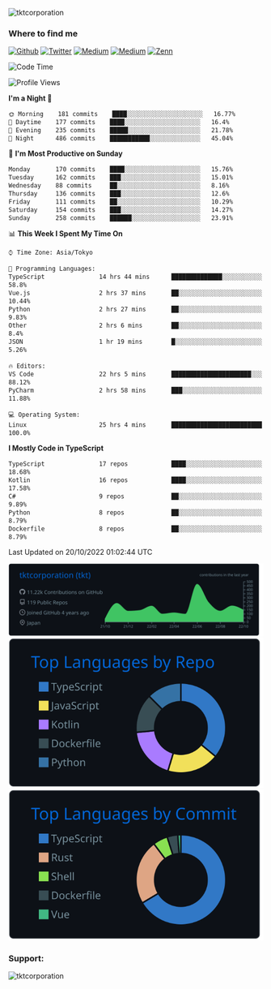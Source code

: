 <p align="left"> <img src="https://komarev.com/ghpvc/?username=tktcorporation&label=Profile%20views&color=0e75b6&style=flat" alt="tktcorporation" /> </p>

<h3>Where to find me</h3>
<p>
<a href="https://github.com/tktcorporation" target="_blank"><img alt="Github" src="https://img.shields.io/badge/GitHub-%2312100E.svg?&style=for-the-badge&logo=Github&logoColor=white" /></a>
<a href="https://twitter.com/tktcorporation" target="_blank"><img alt="Twitter" src="https://img.shields.io/badge/twitter-%231DA1F2.svg?&style=for-the-badge&logo=twitter&logoColor=white" /></a>
<a href="https://www.linkedin.com/in/tktcorporation" target="_blank"><img alt="Medium" src="https://img.shields.io/badge/linkdin-0a66c2.svg?&style=for-the-badge&logo=linkedin&logoColor=white" /></a>
<a href="https://qiita.com/tktcorporation" target="_blank"><img alt="Medium" src="https://img.shields.io/badge/qiita-55C500.svg?&style=for-the-badge&logo=qiita&logoColor=white" /></a>
<a href="https://zenn.dev/tktcorporation" target="_blank"><img alt="Zenn" src="https://img.shields.io/badge/Zenn-3EA8FF.svg?&style=for-the-badge&logo=Zenn&logoColor=white" /></a>
</p>
  
<!--START_SECTION:waka-->
![Code Time](http://img.shields.io/badge/Code%20Time-659%20hrs%2014%20mins-blue)

![Profile Views](http://img.shields.io/badge/Profile%20Views-6-blue)

**I'm a Night 🦉** 

```text
🌞 Morning    181 commits    ████░░░░░░░░░░░░░░░░░░░░░   16.77% 
🌆 Daytime    177 commits    ████░░░░░░░░░░░░░░░░░░░░░   16.4% 
🌃 Evening    235 commits    █████░░░░░░░░░░░░░░░░░░░░   21.78% 
🌙 Night      486 commits    ███████████░░░░░░░░░░░░░░   45.04%

```
📅 **I'm Most Productive on Sunday** 

```text
Monday       170 commits    ████░░░░░░░░░░░░░░░░░░░░░   15.76% 
Tuesday      162 commits    ███░░░░░░░░░░░░░░░░░░░░░░   15.01% 
Wednesday    88 commits     ██░░░░░░░░░░░░░░░░░░░░░░░   8.16% 
Thursday     136 commits    ███░░░░░░░░░░░░░░░░░░░░░░   12.6% 
Friday       111 commits    ██░░░░░░░░░░░░░░░░░░░░░░░   10.29% 
Saturday     154 commits    ███░░░░░░░░░░░░░░░░░░░░░░   14.27% 
Sunday       258 commits    ██████░░░░░░░░░░░░░░░░░░░   23.91%

```


📊 **This Week I Spent My Time On** 

```text
⌚︎ Time Zone: Asia/Tokyo

💬 Programming Languages: 
TypeScript               14 hrs 44 mins      ██████████████░░░░░░░░░░░   58.8% 
Vue.js                   2 hrs 37 mins       ██░░░░░░░░░░░░░░░░░░░░░░░   10.44% 
Python                   2 hrs 27 mins       ██░░░░░░░░░░░░░░░░░░░░░░░   9.83% 
Other                    2 hrs 6 mins        ██░░░░░░░░░░░░░░░░░░░░░░░   8.4% 
JSON                     1 hr 19 mins        █░░░░░░░░░░░░░░░░░░░░░░░░   5.26%

🔥 Editors: 
VS Code                  22 hrs 5 mins       ██████████████████████░░░   88.12% 
PyCharm                  2 hrs 58 mins       ███░░░░░░░░░░░░░░░░░░░░░░   11.88%

💻 Operating System: 
Linux                    25 hrs 4 mins       █████████████████████████   100.0%

```

**I Mostly Code in TypeScript** 

```text
TypeScript               17 repos            ████░░░░░░░░░░░░░░░░░░░░░   18.68% 
Kotlin                   16 repos            ████░░░░░░░░░░░░░░░░░░░░░   17.58% 
C#                       9 repos             ██░░░░░░░░░░░░░░░░░░░░░░░   9.89% 
Python                   8 repos             ██░░░░░░░░░░░░░░░░░░░░░░░   8.79% 
Dockerfile               8 repos             ██░░░░░░░░░░░░░░░░░░░░░░░   8.79%

```



 Last Updated on 20/10/2022 01:02:44 UTC
<!--END_SECTION:waka-->

[![](https://raw.githubusercontent.com/tktcorporation/tktcorporation/master/profile-summary-card-output/github_dark/0-profile-details.svg)](https://github.com/vn7n24fzkq/github-profile-summary-cards)
[![](https://raw.githubusercontent.com/tktcorporation/tktcorporation/master/profile-summary-card-output/github_dark/1-repos-per-language.svg)](https://github.com/vn7n24fzkq/github-profile-summary-cards) [![](https://raw.githubusercontent.com/tktcorporation/tktcorporation/master/profile-summary-card-output/github_dark/2-most-commit-language.svg)](https://github.com/vn7n24fzkq/github-profile-summary-cards)

<h3 align="left">Support:</h3>
<p><a href="https://www.buymeacoffee.com/tktcorporation"> <img align="left" src="https://cdn.buymeacoffee.com/buttons/v2/default-yellow.png" height="50" width="210" alt="tktcorporation" /></a></p><br><br>

